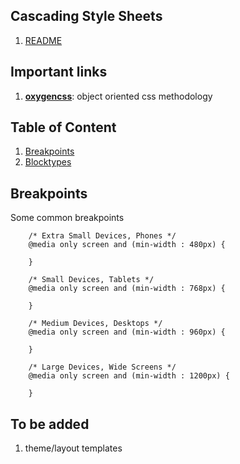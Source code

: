 ## Cascading Style Sheets
1. [README](README.md)

## Important links
1. **[oxygencss](http://oxygencss.com/)**: object oriented css methodology

## Table of Content

1. [Breakpoints](#breakpoints)
1. [Blocktypes](#blocktypes)

## Breakpoints
Some common breakpoints 
```
    /* Extra Small Devices, Phones */ 
    @media only screen and (min-width : 480px) {

    }

    /* Small Devices, Tablets */
    @media only screen and (min-width : 768px) {

    }

    /* Medium Devices, Desktops */
    @media only screen and (min-width : 960px) {

    }

    /* Large Devices, Wide Screens */
    @media only screen and (min-width : 1200px) {

    }
 ```
## To be added
1. theme/layout templates